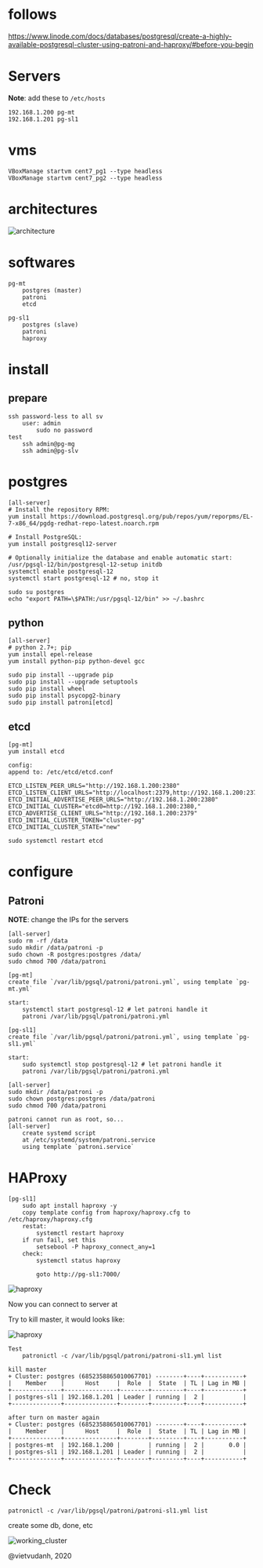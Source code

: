# follows
https://www.linode.com/docs/databases/postgresql/create-a-highly-available-postgresql-cluster-using-patroni-and-haproxy/#before-you-begin

# Servers

**Note**: add these to `/etc/hosts`

```
192.168.1.200 pg-mt
192.168.1.201 pg-sl1
```

# vms
```
VBoxManage startvm cent7_pg1 --type headless
VBoxManage startvm cent7_pg2 --type headless
```

# architectures

![architecture](imgs/patroni_architecture.png)

# softwares

```
pg-mt
    postgres (master)
    patroni
    etcd

pg-sl1
    postgres (slave)
    patroni
    haproxy
```

# install 

## prepare

```
ssh password-less to all sv
    user: admin
        sudo no password
test
    ssh admin@pg-mg
    ssh admin@pg-slv
```

# postgres

    [all-server]
    # Install the repository RPM:
    yum install https://download.postgresql.org/pub/repos/yum/reporpms/EL-7-x86_64/pgdg-redhat-repo-latest.noarch.rpm

    # Install PostgreSQL:
    yum install postgresql12-server

    # Optionally initialize the database and enable automatic start:
    /usr/pgsql-12/bin/postgresql-12-setup initdb
    systemctl enable postgresql-12
    systemctl start postgresql-12 # no, stop it

    sudo su postgres
    echo "export PATH=\$PATH:/usr/pgsql-12/bin" >> ~/.bashrc


## python
    
    [all-server]
    # python 2.7+; pip
    yum install epel-release
    yum install python-pip python-devel gcc

    sudo pip install --upgrade pip
    sudo pip install --upgrade setuptools
    sudo pip install wheel
    sudo pip install psycopg2-binary 
    sudo pip install patroni[etcd]


## etcd

    [pg-mt]
    yum install etcd

    config:
    append to: /etc/etcd/etcd.conf

```
ETCD_LISTEN_PEER_URLS="http://192.168.1.200:2380"
ETCD_LISTEN_CLIENT_URLS="http://localhost:2379,http://192.168.1.200:2379"
ETCD_INITIAL_ADVERTISE_PEER_URLS="http://192.168.1.200:2380"
ETCD_INITIAL_CLUSTER="etcd0=http://192.168.1.200:2380,"
ETCD_ADVERTISE_CLIENT_URLS="http://192.168.1.200:2379"
ETCD_INITIAL_CLUSTER_TOKEN="cluster-pg"
ETCD_INITIAL_CLUSTER_STATE="new"
```
    sudo systemctl restart etcd

# configure

## Patroni

**NOTE**: change the IPs for the servers

    [all-server]
    sudo rm -rf /data 
    sudo mkdir /data/patroni -p
    sudo chown -R postgres:postgres /data/
    sudo chmod 700 /data/patroni

    [pg-mt]
    create file `/var/lib/pgsql/patroni/patroni.yml`, using template `pg-mt.yml`
    
    start:
        systemctl start postgresql-12 # let patroni handle it
        patroni /var/lib/pgsql/patroni/patroni.yml

    [pg-sl1]
    create file `/var/lib/pgsql/patroni/patroni.yml`, using template `pg-sl1.yml`

    start:
        sudo systemctl stop postgresql-12 # let patroni handle it
        patroni /var/lib/pgsql/patroni/patroni.yml

    [all-server]
    sudo mkdir /data/patroni -p
    sudo chown postgres:postgres /data/patroni
    sudo chmod 700 /data/patroni

```
patroni cannot run as root, so...
[all-server]
    create systemd script
    at /etc/systemd/system/patroni.service
    using template `patroni.service`
```

# HAProxy

```
[pg-sl1]
    sudo apt install haproxy -y
    copy template config from haproxy/haproxy.cfg to /etc/haproxy/haproxy.cfg
    restat:
        systemctl restart haproxy
    if run fail, set this 
        setsebool -P haproxy_connect_any=1
    check:
        systemctl status haproxy

        goto http://pg-sl1:7000/
```

![haproxy](imgs/haproxy.png)

Now you can connect to server at

Try to kill master, it would looks like:

![haproxy](imgs/haproxy2.png)

```
Test
    patronictl -c /var/lib/pgsql/patroni/patroni-sl1.yml list

kill master
+ Cluster: postgres (6852358865010067701) --------+----+-----------+
|    Member    |      Host     |  Role  |  State  | TL | Lag in MB |
+--------------+---------------+--------+---------+----+-----------+
| postgres-sl1 | 192.168.1.201 | Leader | running |  2 |           |
+--------------+---------------+--------+---------+----+-----------+

after turn on master again
+ Cluster: postgres (6852358865010067701) --------+----+-----------+
|    Member    |      Host     |  Role  |  State  | TL | Lag in MB |
+--------------+---------------+--------+---------+----+-----------+
| postgres-mt  | 192.168.1.200 |        | running |  2 |       0.0 |
| postgres-sl1 | 192.168.1.201 | Leader | running |  2 |           |
+--------------+---------------+--------+---------+----+-----------+
```

# Check

```
patronictl -c /var/lib/pgsql/patroni/patroni-sl1.yml list
```

create some db, done, etc

![working_cluster](imgs/working_cluster.png)


@vietvudanh, 2020
